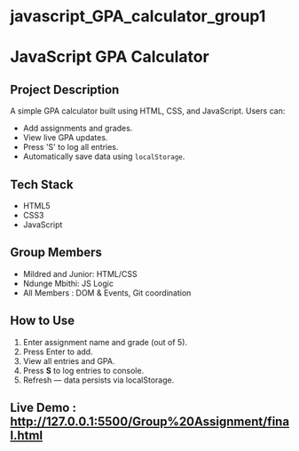 # javascript_GPA_calculator_group1


# JavaScript GPA Calculator

## Project Description
A simple GPA calculator built using HTML, CSS, and JavaScript. Users can:
- Add assignments and grades.
- View live GPA updates.
- Press 'S' to log all entries.
- Automatically save data using `localStorage`.

## Tech Stack
- HTML5
- CSS3
- JavaScript 

## Group Members
- Mildred and Junior: HTML/CSS
- Ndunge Mbithi: JS Logic
- All Members : DOM & Events, Git coordination


## How to Use
1. Enter assignment name and grade (out of 5).
2. Press Enter to add.
3. View all entries and GPA.
4. Press **S** to log entries to console.
5. Refresh — data persists via localStorage.

## Live Demo : http://127.0.0.1:5500/Group%20Assignment/final.html
